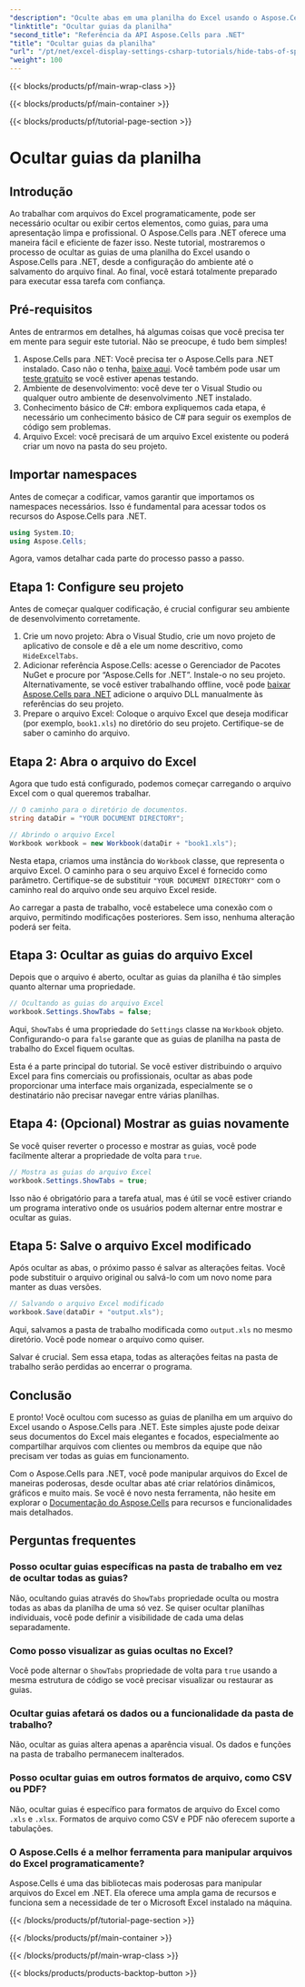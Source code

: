 ```yaml
---
"description": "Oculte abas em uma planilha do Excel usando o Aspose.Cells para .NET. Aprenda a ocultar e exibir abas de planilhas programaticamente em apenas alguns passos simples."
"linktitle": "Ocultar guias da planilha"
"second_title": "Referência da API Aspose.Cells para .NET"
"title": "Ocultar guias da planilha"
"url": "/pt/net/excel-display-settings-csharp-tutorials/hide-tabs-of-spreadsheet/"
"weight": 100
---
```


{{< blocks/products/pf/main-wrap-class >}}

{{< blocks/products/pf/main-container >}}

{{< blocks/products/pf/tutorial-page-section >}}

# Ocultar guias da planilha

## Introdução

Ao trabalhar com arquivos do Excel programaticamente, pode ser necessário ocultar ou exibir certos elementos, como guias, para uma apresentação limpa e profissional. O Aspose.Cells para .NET oferece uma maneira fácil e eficiente de fazer isso. Neste tutorial, mostraremos o processo de ocultar as guias de uma planilha do Excel usando o Aspose.Cells para .NET, desde a configuração do ambiente até o salvamento do arquivo final. Ao final, você estará totalmente preparado para executar essa tarefa com confiança.

## Pré-requisitos

Antes de entrarmos em detalhes, há algumas coisas que você precisa ter em mente para seguir este tutorial. Não se preocupe, é tudo bem simples!

1. Aspose.Cells para .NET: Você precisa ter o Aspose.Cells para .NET instalado. Caso não o tenha, [baixe aqui](https://releases.aspose.com/cells/net/). Você também pode usar um [teste gratuito](https://releases.aspose.com/) se você estiver apenas testando.
2. Ambiente de desenvolvimento: você deve ter o Visual Studio ou qualquer outro ambiente de desenvolvimento .NET instalado.
3. Conhecimento básico de C#: embora expliquemos cada etapa, é necessário um conhecimento básico de C# para seguir os exemplos de código sem problemas.
4. Arquivo Excel: você precisará de um arquivo Excel existente ou poderá criar um novo na pasta do seu projeto.

## Importar namespaces

Antes de começar a codificar, vamos garantir que importamos os namespaces necessários. Isso é fundamental para acessar todos os recursos do Aspose.Cells para .NET.

```csharp
using System.IO;
using Aspose.Cells;
```

Agora, vamos detalhar cada parte do processo passo a passo.

## Etapa 1: Configure seu projeto

Antes de começar qualquer codificação, é crucial configurar seu ambiente de desenvolvimento corretamente.

1. Crie um novo projeto: Abra o Visual Studio, crie um novo projeto de aplicativo de console e dê a ele um nome descritivo, como `HideExcelTabs`.
2. Adicionar referência Aspose.Cells: acesse o Gerenciador de Pacotes NuGet e procure por “Aspose.Cells for .NET”. Instale-o no seu projeto.
Alternativamente, se você estiver trabalhando offline, você pode [baixar Aspose.Cells para .NET](https://releases.aspose.com/cells/net/) adicione o arquivo DLL manualmente às referências do seu projeto.
3. Prepare o arquivo Excel: Coloque o arquivo Excel que deseja modificar (por exemplo, `book1.xls`) no diretório do seu projeto. Certifique-se de saber o caminho do arquivo.

## Etapa 2: Abra o arquivo do Excel

Agora que tudo está configurado, podemos começar carregando o arquivo Excel com o qual queremos trabalhar.

```csharp
// O caminho para o diretório de documentos.
string dataDir = "YOUR DOCUMENT DIRECTORY";

// Abrindo o arquivo Excel
Workbook workbook = new Workbook(dataDir + "book1.xls");
```

Nesta etapa, criamos uma instância do `Workbook` classe, que representa o arquivo Excel. O caminho para o seu arquivo Excel é fornecido como parâmetro. Certifique-se de substituir `"YOUR DOCUMENT DIRECTORY"` com o caminho real do arquivo onde seu arquivo Excel reside.

Ao carregar a pasta de trabalho, você estabelece uma conexão com o arquivo, permitindo modificações posteriores. Sem isso, nenhuma alteração poderá ser feita.

## Etapa 3: Ocultar as guias do arquivo Excel

Depois que o arquivo é aberto, ocultar as guias da planilha é tão simples quanto alternar uma propriedade.

```csharp
// Ocultando as guias do arquivo Excel
workbook.Settings.ShowTabs = false;
```

Aqui, `ShowTabs` é uma propriedade do `Settings` classe na `Workbook` objeto. Configurando-o para `false` garante que as guias de planilha na pasta de trabalho do Excel fiquem ocultas.

Esta é a parte principal do tutorial. Se você estiver distribuindo o arquivo Excel para fins comerciais ou profissionais, ocultar as abas pode proporcionar uma interface mais organizada, especialmente se o destinatário não precisar navegar entre várias planilhas.

## Etapa 4: (Opcional) Mostrar as guias novamente

Se você quiser reverter o processo e mostrar as guias, você pode facilmente alterar a propriedade de volta para `true`.

```csharp
// Mostra as guias do arquivo Excel
workbook.Settings.ShowTabs = true;
```

Isso não é obrigatório para a tarefa atual, mas é útil se você estiver criando um programa interativo onde os usuários podem alternar entre mostrar e ocultar as guias.

## Etapa 5: Salve o arquivo Excel modificado

Após ocultar as abas, o próximo passo é salvar as alterações feitas. Você pode substituir o arquivo original ou salvá-lo com um novo nome para manter as duas versões.

```csharp
// Salvando o arquivo Excel modificado
workbook.Save(dataDir + "output.xls");
```

Aqui, salvamos a pasta de trabalho modificada como `output.xls` no mesmo diretório. Você pode nomear o arquivo como quiser.

Salvar é crucial. Sem essa etapa, todas as alterações feitas na pasta de trabalho serão perdidas ao encerrar o programa.

## Conclusão

E pronto! Você ocultou com sucesso as guias de planilha em um arquivo do Excel usando o Aspose.Cells para .NET. Este simples ajuste pode deixar seus documentos do Excel mais elegantes e focados, especialmente ao compartilhar arquivos com clientes ou membros da equipe que não precisam ver todas as guias em funcionamento.

Com o Aspose.Cells para .NET, você pode manipular arquivos do Excel de maneiras poderosas, desde ocultar abas até criar relatórios dinâmicos, gráficos e muito mais. Se você é novo nesta ferramenta, não hesite em explorar o [Documentação do Aspose.Cells](https://reference.aspose.com/cells/net/) para recursos e funcionalidades mais detalhados.

## Perguntas frequentes

### Posso ocultar guias específicas na pasta de trabalho em vez de ocultar todas as guias?  
Não, ocultando guias através do `ShowTabs` propriedade oculta ou mostra todas as abas da planilha de uma só vez. Se quiser ocultar planilhas individuais, você pode definir a visibilidade de cada uma delas separadamente.

### Como posso visualizar as guias ocultas no Excel?  
Você pode alternar o `ShowTabs` propriedade de volta para `true` usando a mesma estrutura de código se você precisar visualizar ou restaurar as guias.

### Ocultar guias afetará os dados ou a funcionalidade da pasta de trabalho?  
Não, ocultar as guias altera apenas a aparência visual. Os dados e funções na pasta de trabalho permanecem inalterados.

### Posso ocultar guias em outros formatos de arquivo, como CSV ou PDF?  
Não, ocultar guias é específico para formatos de arquivo do Excel como `.xls` e `.xlsx`. Formatos de arquivo como CSV e PDF não oferecem suporte a tabulações.

### O Aspose.Cells é a melhor ferramenta para manipular arquivos do Excel programaticamente?  
Aspose.Cells é uma das bibliotecas mais poderosas para manipular arquivos do Excel em .NET. Ela oferece uma ampla gama de recursos e funciona sem a necessidade de ter o Microsoft Excel instalado na máquina.

{{< /blocks/products/pf/tutorial-page-section >}}

{{< /blocks/products/pf/main-container >}}

{{< /blocks/products/pf/main-wrap-class >}}

{{< blocks/products/products-backtop-button >}}